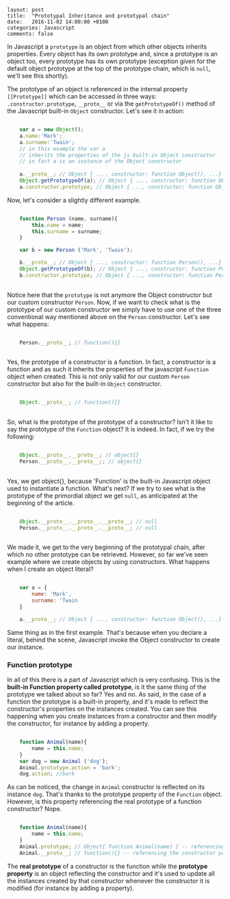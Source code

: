 ```
layout: post
title:  "Prototypal Inheritance and prototypal chain"
date:   2016-11-02 14:00:00 +0100
categories: Javascript
comments: false
```

In Javascript a `prototype` is an object from which other objects inherits properties. Every object has its own prototype and, since a prototype is an object too, 
every prototype has its own prototype (exception given for the default object prototype at the top of the prototype chain, which is `null`, we'll see this shortly).

The prototype of an object is referenced in the internal property `[[Prototype]]` which can be accessed in three ways: `.constructor.prototype`, `__proto__` or 
via the `getPrototypeOf()` method of the Javascript built-in `Object` constructor. Let's see it in action:

```javascript

    var a = new Object();
    a.name:'Mark';
    a.surname:'Twain';
    // in this example the var a
    // inherits the properties of the js built-in Object constructor
    // in fact a is an instance of the Object constructor
    
    a.__proto__; // Object { ..., constructor: function Object(), ...}
    Object.getPrototypeOf(a); // Object { ..., constructor: function Object(), ...}
    a.constructor.prototype; // Object { ..., constructor: function Object(), ...}

```

Now, let's consider a slightly different example. 

```javascript

    function Person (name, surname){
        this.name = name;
        this.surname = surname;
    }

    var b = new Person ('Mark', 'Twain'); 

    b.__proto__; // Object { ..., constructor: function Person(), ...}
    Object.getPrototypeOf(b); // Object { ..., constructor: function Person(name, surname), ...}
    b.constructor.prototype; // Object { ..., constructor: function Person(name, surname), ...}
    
```

Notice here that the `prototype` is not anymore the Object constructor but our custom constructor `Person`. Now, if we want to check what is the prototype of our custom constructor we simply have to use one of the three conventional way mentioned above on the `Person` constructor. Let's see what happens:

```javascript

    Person.__proto__; // function(){}
    
```

Yes, the prototype of a constructor is a function. In fact, a constructor is a function and as such it inherits the properties of the javascript `Function` object when created. 
This is not only valid for our custom `Person` constructor but also for the built-in `Object` constructor.

```javascript

    Object.__proto__; // function(){}
    
```

So, what is the prototype of the prototype of a constructor? Isn't it like to say the prototype of the `Function` object? 
It is indeed. In fact, if we try the following:

```javascript

    Object.__proto__.__proto__; // object{}
    Person.__proto__.__proto__;; // object{}
    
```

Yes, we get object{}, because 'Function' is the built-in Javascript object used to instantiate a function. What's next?
If we try to see what is the prototype of the primordial object we get `null`, as anticipated at the beginning of the article.

```javascript

    Object.__proto__.__proto__.__proto__; // null
    Person.__proto__.__proto__.__proto__; // null
    
```

We made it, we get to the very beginning of the prototypal chain, after which no other prototype can be retrieved. However, so far we've seen example where we create objects by using constructors. What happens when I create an object literal? 

```javascript

    var a = {
        name: 'Mark',
        surname: 'Twain
    }

    a.__proto__; // Object { ..., constructor: function Object(), ...}

```

Same thing as in the first example. That's because when you declare a literal, behind the scene, Javascript invoke the Object constructor to create our instance.


### Function prototype ###

In all of this there is a part of Javascript which is very confusing. This is the **built-in Function property called prototype**, is it the same thing of the prototype we
talked about so far? Yes and no. As said, in the case of a function the prototype is a built-in property, and it's made to reflect the constructor's properties on the instances created.
You can see this happening when you create instances from a constructor and then modify the constructor, for instance by adding a property.

```javascript

    function Animal(name){
        name = this.name; 
    }
    var dog = new Animal ('dog');
    Animal.prototype.action = 'bark';
    dog.action; //bark

```

As can be noticed, the change in `Animal` constructor is reflected on its instance `dog`. That's thanks to the prototype property of the `Function` object. 
However, is this property referencing the real prototype of a function constructor? Nope.

```javascript

    function Animal(name){
        name = this.name; 
    }
    Animal.prototype; // Object{ function Animal(name) } -- referencing the constructor structure
    Animal.__proto__; // function(){} -- referencing the constructor prototype

```

The **real prototype** of a constructor is the function while the **prototype property** is an object reflecting the constructor and it's used to update all 
the instances created by that constructor whenever the constructor it is modified (for instance by adding a property).
